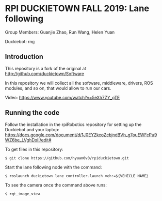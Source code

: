 # RPI DUCKIETOWN FALL 2019: Lane following
Group Members: Guanjie Zhao, Run Wang, Helen Yuan

Duckiebot: rng

## Introduction

This repository is a fork of the original at http://github.com/duckietown/Software

In this repository we will collect all the software, middleware, drivers, ROS modules, and so on, that would allow to run our cars.  

Video: https://www.youtube.com/watch?v=5eXh7ZY_gTE

## Running the code

Follow the installation in the rpiRobotics repository for setting up the Duckiebot and your laptop: https://docs.google.com/document/d/1J0EYZkcoZcbjndBVh_g7ouEWFcPu9WZ6be_LVghDoII/edit#

To get files in this repository:
	
	$ git clone https://github.com/hyuan0v0/rpiduckietown.git

Start the lane following node with the command:
	
	$ roslaunch duckietown lane_controller.launch veh:=${VEHICLE_NAME}

To see the camera once the command above runs:
	
	$ rqt_image_view